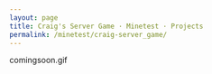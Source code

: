 ```yaml
---
layout: page
title: Craig's Server Game · Minetest · Projects
permalink: /minetest/craig-server_game/
---
```


comingsoon.gif
